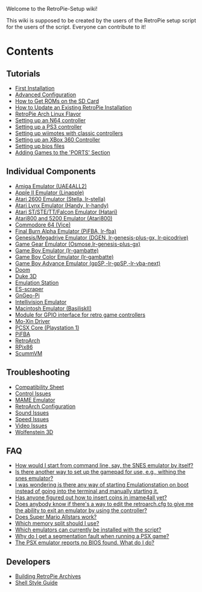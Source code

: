 Welcome to the RetroPie-Setup wiki!

This wiki is supposed to be created by the users of the RetroPie setup script for the users of the script. Everyone can contribute to it!

# Contents

## Tutorials
* [First Installation](https://github.com/petrockblog/RetroPie-Setup/wiki/First-Installation)
* [Advanced Configuration](https://github.com/petrockblog/RetroPie-Setup/wiki/Advanced-Configuration)
* [How to Get ROMs on the SD Card](https://github.com/petrockblog/RetroPie-Setup/wiki/How-to-get-ROMs-on-the-SD-card)
* [How to Update an Existing RetroPie Installation](https://github.com/petrockblog/RetroPie-Setup/wiki/How-to-Update-an-Existing-RetroPie-Installation)
* [RetroPie Arch Linux Flavor](https://github.com/petrockblog/RetroPie-Setup/wiki/RetroPie-Arch-Linux-Flavor)
* [Setting up an N64 controller](https://github.com/petrockblog/RetroPie-Setup/wiki/Setting-up-an-N64-controller)
* [Setting up a PS3 controller](https://github.com/petrockblog/RetroPie-Setup/wiki/Setting-up-a-PS3-controller)
* [Setting up wiimotes with classic controllers](https://github.com/petrockblog/RetroPie-Setup/wiki/Wiimotes-with-classic-controllers)
* [Setting up an XBox 360 Controller](https://github.com/petrockblog/RetroPie-Setup/wiki/Setting-up-the-XBox360-controller)
* [Setting up bios files](https://github.com/petrockblog/RetroPie-Setup/wiki/BIOS-setup-for-RetroPie)
* [Adding Games to the 'PORTS' Section](https://github.com/petrockblog/RetroPie-Setup/wiki/Adding-software-to-Ports)

## Individual Components
* [Amiga Emulator (UAE4ALL2)](https://github.com/petrockblog/RetroPie-Setup/wiki/Amiga-Emulator-(UAE4All2))
* [Apple II Emulator (Linapple)](https://github.com/petrockblog/RetroPie-Setup/wiki/Apple-II-(Linapple))
* [Atari 2600 Emulator (Stella, lr-stella)](https://github.com/petrockblog/RetroPie-Setup/wiki/Atari-2600-(Stella))
* [Atari Lynx Emulator (Handy, lr-handy)](https://github.com/petrockblog/RetroPie-Setup/wiki/Atari-Lynx-Emulator-(Handy))
* [Atari ST/STE/TT/Falcon Emulator (Hatari)](https://github.com/petrockblog/RetroPie-Setup/wiki/Atari-ST-STE-TT-Falcon-Emulator-(Hatari))
* [Atari800 and 5200 Emulator (Atari800)](https://github.com/petrockblog/RetroPie-Setup/wiki/Atari800-(5200)-Emulator-(Atari800))
* [Commodore 64 (Vice)](https://github.com/petrockblog/RetroPie-Setup/wiki/Commodore-64-(Vice))
* [Final Burn Alpha Emulator (PiFBA, lr-fba)](https://github.com/petrockblog/RetroPie-Setup/wiki/Final-Burn-Alpha-(PiFBA))
* [Genesis/Megadrive Emulator (DGEN, lr-genesis-plus-gx, lr-picodrive)](https://github.com/petrockblog/RetroPie-Setup/wiki/Genesis-Megadrive-Emulator-(DGEN))
* [Game Gear Emulator (Osmose,lr-genesis-plus-gx)](https://github.com/petrockblog/RetroPie-Setup/wiki/Game-Gear-Emulator-(Osmose))
* [Game Boy Emulator (lr-gambatte)](https://github.com/petrockblog/RetroPie-Setup/wiki/Game-Boy-Emulator-(lr-gambatte))
* [Game Boy Color Emulator (lr-gambatte)](https://github.com/petrockblog/RetroPie-Setup/wiki/Game-Boy-Color-(lr-gambatte))
* [Game Boy Advance Emulator (gpSP,-lr-gpSP,-lr-vba-next)](https://github.com/petrockblog/RetroPie-Setup/wiki/Game-Boy-Advance-Emulator-(gpSP,-lr-gpSP,-lr-vba-next))
* [Doom](https://github.com/petrockblog/RetroPie-Setup/wiki/PRBoom---Doom-Emulator)
* [Duke 3D](https://github.com/petrockblog/RetroPie-Setup/wiki/Duke-3D-Troubleshooting)
* [Emulation Station](https://github.com/petrockblog/RetroPie-Setup/wiki/EmulationStation)
* [ES-scraper](https://github.com/petrockblog/RetroPie-Setup/wiki/ES-scraper)
* [GnGeo-Pi](https://github.com/petrockblog/RetroPie-Setup/wiki/GnGeo-Pi)
* [Intellivision Emulator](https://github.com/petrockblog/RetroPie-Setup/wiki/Intellivision-Emulator)
* [Macintosh Emulator (BasiliskII)](https://github.com/petrockblog/RetroPie-Setup/wiki/BasiliskII)
* [Module for GPIO interface for retro game controllers](https://github.com/petrockblog/RetroPie-Setup/wiki/Module-for-GPIO-interface-for-retro-game-controllers)
* [Mo-Xin Driver](https://github.com/petrockblog/RetroPie-Setup/wiki/Troubles-with-the-Xin-Mo-Controller)
* [PCSX Core (Playstation 1)](https://github.com/petrockblog/RetroPie-Setup/wiki/PCSX-Core-Playstation-1)
* [PiFBA](https://github.com/petrockblog/RetroPie-Setup/wiki/PiFBA)
* [RetroArch](https://github.com/petrockblog/RetroPie-Setup/wiki/RetroArch)
* [RPix86](https://github.com/petrockblog/RetroPie-Setup/wiki/RPix86)
* [ScummVM](https://github.com/petrockblog/RetroPie-Setup/wiki/ScummVM)

## Troubleshooting
* [Compatibility Sheet](https://github.com/petrockblog/RetroPie-Setup/wiki/Compatibility-Sheet)
* [Control Issues](https://github.com/petrockblog/RetroPie-Setup/wiki/Control-Issues)
* [MAME Emulator](https://github.com/petrockblog/RetroPie-Setup/wiki/iMAME4All)
* [RetroArch Configuration](https://github.com/petrockblog/RetroPie-Setup/wiki/RetroArch-Configuration)
* [Sound Issues](https://github.com/petrockblog/RetroPie-Setup/wiki/Sound-Issues)
* [Speed Issues](https://github.com/petrockblog/RetroPie-Setup/wiki/Speed-Issues)
* [Video Issues](https://github.com/petrockblog/RetroPie-Setup/wiki/Video-Issues)
* [Wolfenstein 3D](https://github.com/petrockblog/RetroPie-Setup/wiki/Wolfenstein-3D-Troubleshooting)

## FAQ

* [How would I start from command line, say, the SNES emulator by itself?](https://github.com/petrockblog/RetroPie-Setup/wiki/How-would-I-start-from-command-line,-say,-the-SNES-emulator-by-itself%3F)
* [Is there another way to set up the gamepad for use, e.g., withing the snes emulator?](https://github.com/petrockblog/RetroPie-Setup/wiki/Is-there-another-way-to-set-up-the-gamepad-for-use,-e.g.,-withing-the-snes-emulator%3F)
* [I was wondering is there any way of starting Emulationstation on boot instead of going into the terminal and manually starting it.](https://github.com/petrockblog/RetroPie-Setup/wiki/I-was-wondering-is-there-any-way-of-starting-Emulationstation-on-boot-instead-of-going-into-the-terminal-and-manually-starting-it.)
* [Has anyone figured out how to insert coins in imame4all yet?](https://github.com/petrockblog/RetroPie-Setup/wiki/Has-anyone-figured-out-how-to-insert-coins-in-imame4all-yet%3F)
* [Does anybody know if there's a way to edit the retroarch.cfg to give me the ability to exit an emulator by using the controller?](https://github.com/petrockblog/RetroPie-Setup/wiki/Does-anybody-know-if-there%27s-a-way-to-edit-the-retroarch.cfg-to-give-me-the-ability-to-exit-an-emulator-by-using-the-controller%3F)
* [Does Super Mario Allstars work?](https://github.com/petrockblog/RetroPie-Setup/wiki/Does-Super-Mario-All-Stars-work%3F)
* [Which memory split should I use?](https://github.com/petrockblog/RetroPie-Setup/wiki/Which-memory-split-should-I-use%3F)
* [Which emulators can currently be installed with the script?](https://github.com/petrockblog/RetroPie-Setup/wiki/Supported-Systems-Emulators)
* [Why do I get a segmentation fault when running a PSX game?](https://github.com/petrockblog/RetroPie-Setup/wiki/Why-do-I-get-a-segmentation-fault-when-running-a-PSX-game%3F)
* [The PSX emulator reports no BIOS found. What do I do?](https://github.com/petrockblog/RetroPie-Setup/wiki/The-PSX-emulator-reports-no-BIOS-found.-What-do-I-do%3F)

## Developers

 * [Building RetroPie Archives](https://github.com/petrockblog/RetroPie-Setup/wiki/Building-RetroPie-Archives)
 * [Shell Style Guide](https://github.com/petrockblog/RetroPie-Setup/wiki/Shell-Style-Guide)